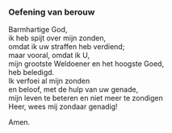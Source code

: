 ### Oefening van berouw

Barmhartige God,  
ik heb spijt over mijn zonden,  
omdat ik uw straffen heb verdiend;  
maar vooral, omdat ik U,  
mijn grootste Weldoener en het hoogste Goed,  
heb beledigd.  
Ik verfoei al mijn zonden  
en beloof, met de hulp van uw genade,  
mijn leven te beteren en niet meer te zondigen  
Heer, wees mij zondaar genadig!

Amen.  
